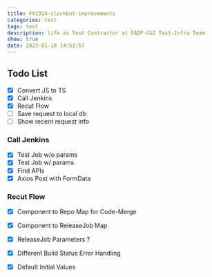 ```yaml
---
title: FY23Q4-slackbot-improvements
categories: test
tags: test
description: life as Test Contractor at EADP-C&I Test-Infra Team
show: true
date: 2023-01-10 14:53:57
---
```

## Todo List

- [x] Convert JS to TS
- [x] Call Jenkins
- [x] Recut Flow
- [ ] Save request to local db
- [ ] Show recent request info

### Call Jenkins

- [x] Test Job w/o params
- [x] Test Job w/ params
- [x] Find APIs
- [x] Axios Post with FormData

### Recut Flow

- [x] Component to Repo Map for Code-Merge

- [x] Component to ReleaseJob Map

- [x] ReleaseJob Parameters ?

- [x] Different Bulid Status Error Handling

- [x] Default Initial Values
